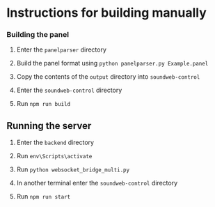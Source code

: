 # Instructions for building manually

### Building the panel

1. Enter the `panelparser` directory  
2. Build the panel format using `python panelparser.py Example.panel`  
3. Copy the contents of the `output` directory into `soundweb-control`  
  
4. Enter the `soundweb-control` directory
5. Run `npm run build`

## Running the server

1. Enter the `backend` directory
2. Run `env\Scripts\activate`
3. Run `python websocket_bridge_multi.py`

1. In another terminal enter the `soundweb-control` directory
2. Run `npm run start`
